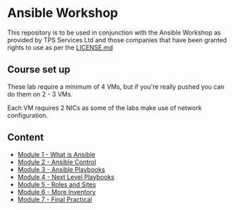 # Ansible Workshop

This repository is to be used in conjunction with the Ansible Workshop as provided by TPS Services Ltd and those companies that have been granted rights to use as per the [LICENSE.md](LICENSE.md)

## Course set up

These lab require a minimum of 4 VMs, but if you're really pushed you can do them on 2 - 3 VMs.

Each VM requires 2 NICs as some of the labs make use of network configuration.

## Content

* [Module 1 - What is Ansible](Module_1/README.md)
* [Module 2 - Ansible Control](Module_2/README.md)
* [Module 3 - Ansible Playbooks](Module_3/README.md)
* [Module 4 - Next Level Playbooks](Module_4/README.md)
* [Module 5 - Roles and Sites](Module_5/README.md)
* [Module 6 - More Inventory](Module_6/README.md)
* [Module 7 - Final Practical](Module_7/README.md)